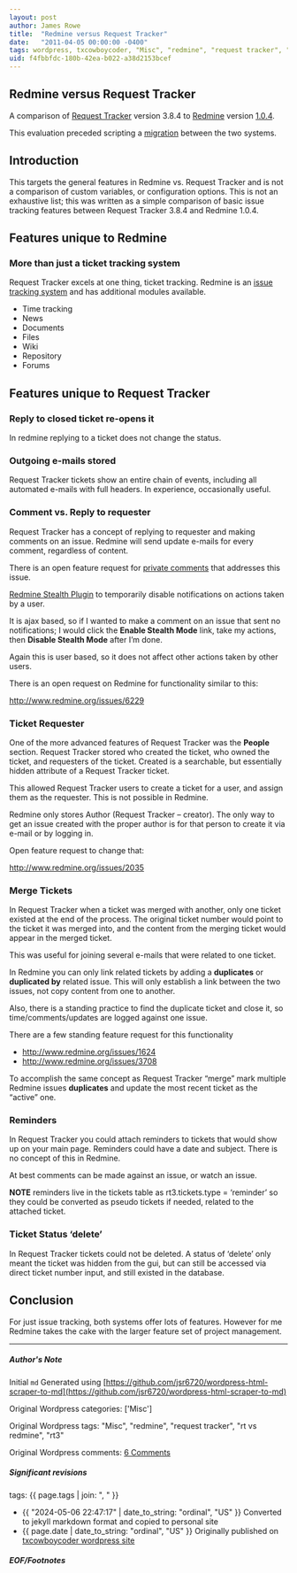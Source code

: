 ```yaml
---
layout: post
author: James Rowe
title:  "Redmine versus Request Tracker"
date:   "2011-04-05 00:00:00 -0400"
tags: wordpress, txcowboycoder, "Misc", "redmine", "request tracker", "rt vs redmine", "rt3"
uid: f4fbbfdc-180b-42ea-b022-a38d2153bcef
---
```



## Redmine versus Request Tracker


A comparison of [Request Tracker](http://bestpractical.com/rt/) version 3.8.4 to [Redmine](http://www.redmine.org) version [1.0.4](http://www.redmine.org/projects/redmine/versions/26).


This evaluation preceded scripting a [migration](https://github.com/jsr6720/Request-Tracker-to-Redmine-Migration) between the two systems.


## Introduction


This targets the general features in Redmine vs. Request Tracker and is not a comparison of custom variables, or configuration options. This is not an exhaustive list; this was written as a simple comparison of basic issue tracking features between Request Tracker 3.8.4 and Redmine 1.0.4.


## Features unique to Redmine


### More than just a ticket tracking system


Request Tracker excels at one thing, ticket tracking. Redmine is an [issue tracking system](http://www.redmine.org/wiki/redmine/RedmineIssueTrackingSetup) and has additional modules available.


* Time tracking
* News
* Documents
* Files
* Wiki
* Repository
* Forums


## Features unique to Request Tracker


### Reply to closed ticket re-opens it


In redmine replying to a ticket does not change the status.


### Outgoing e-mails stored


Request Tracker tickets show an entire chain of events, including all automated e-mails with full headers. In experience, occasionally useful.


### Comment vs. Reply to requester


Request Tracker has a concept of replying to requester and making comments on an issue. Redmine will send update e-mails for every comment, regardless of content.  

 There is an open feature request for [private comments](http://www.redmine.org/issues/1554) that addresses this issue.


[Redmine Stealth Plugin](http://www.redmine.org/wiki/redmine/PluginRedmineStealth) to temporarily disable notifications on actions taken by a user.   

 It is ajax based, so if I wanted to make a comment on an issue that sent no notifications; I would click the **Enable Stealth Mode** link, take my actions, then **Disable Stealth Mode** after I’m done.  

 Again this is user based, so it does not affect other actions taken by other users.


There is an open request on Redmine for functionality similar to this:  

<http://www.redmine.org/issues/6229>


### Ticket Requester


One of the more advanced features of Request Tracker was the **People** section. Request Tracker stored who created the ticket, who owned the ticket, and requesters of the ticket. Created is a searchable, but essentially hidden attribute of a Request Tracker ticket.  

 This allowed Request Tracker users to create a ticket for a user, and assign them as the requester. This is not possible in Redmine.


Redmine only stores Author (Request Tracker – creator). The only way to get an issue created with the proper author is for that person to create it via e-mail or by logging in.


Open feature request to change that:  

<http://www.redmine.org/issues/2035>


### Merge Tickets


In Request Tracker when a ticket was merged with another, only one ticket existed at the end of the process. The original ticket number would point to the ticket it was merged into, and the content from the merging ticket would appear in the merged ticket.


This was useful for joining several e-mails that were related to one ticket.


In Redmine you can only link related tickets by adding a **duplicates** or **duplicated by** related issue. This will only establish a link between the two issues, not copy content from one to another.


Also, there is a standing practice to find the duplicate ticket and close it, so time/comments/updates are logged against one issue.


There are a few standing feature request for this functionality


* <http://www.redmine.org/issues/1624>
* <http://www.redmine.org/issues/3708>


To accomplish the same concept as Request Tracker “merge” mark multiple Redmine issues **duplicates** and update the most recent ticket as the “active” one.


### Reminders


In Request Tracker you could attach reminders to tickets that would show up on your main page. Reminders could have a date and subject. There is no concept of this in Redmine.


At best comments can be made against an issue, or watch an issue.


**NOTE** reminders live in the tickets table as rt3.tickets.type = ‘reminder’ so they could be converted as pseudo tickets if needed, related to the attached ticket.


### Ticket Status ‘delete’


In Request Tracker tickets could not be deleted. A status of ‘delete’ only meant the ticket was hidden from the gui, but can still be accessed via direct ticket number input, and still existed in the database.


## Conclusion


For just issue tracking, both systems offer lots of features. However for me Redmine takes the cake with the larger feature set of project management.




---

##### Author's Note

Initial `md` Generated using [https://github.com/jsr6720/wordpress-html-scraper-to-md](https://github.com/jsr6720/wordpress-html-scraper-to-md)

Original Wordpress categories: ['Misc']

Original Wordpress tags: "Misc", "redmine", "request tracker", "rt vs redmine", "rt3"

Original Wordpress comments: <a href="https://txcowboycoder.wordpress.com/2011/04/05/redmine-versus-request-tracker/#comments">6 Comments</a>

##### Significant revisions

tags: {{ page.tags | join: ", " }} <!-- todo move this somewhere -->

- {{ "2024-05-06 22:47:17" | date_to_string: "ordinal", "US" }} Converted to jekyll markdown format and copied to personal site
- {{ page.date | date_to_string: "ordinal", "US" }} Originally published on [txcowboycoder wordpress site](https://txcowboycoder.wordpress.com/2011/04/05/redmine-versus-request-tracker/)

##### EOF/Footnotes

